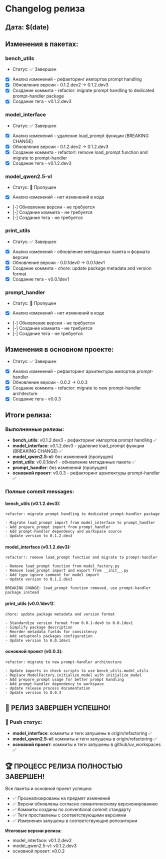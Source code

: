 # Changelog релиза

## Дата: $(date)

## Изменения в пакетах:

### bench_utils

- Статус: ✅ Завершен
- [x] Анализ изменений - рефакторинг импортов prompt handling
- [x] Обновление версии - 0.1.2.dev2 -> 0.1.2.dev3
- [x] Создание коммита - refactor: migrate prompt handling to dedicated prompt-handler package
- [x] Создание тега - v0.1.2.dev3

### model_interface

- Статус: ✅ Завершен
- [x] Анализ изменений - удаление load_prompt функции (BREAKING CHANGE)
- [x] Обновление версии - 0.1.2.dev2 -> 0.1.2.dev3
- [x] Создание коммита - refactor!: remove load_prompt function and migrate to prompt-handler
- [x] Создание тега - v0.1.2.dev3

### model_qwen2.5-vl

- Статус: 🔄 Пропущен
- [x] Анализ изменений - нет изменений в коде
- [-] Обновление версии - не требуется
- [-] Создание коммита - не требуется
- [-] Создание тега - не требуется

### print_utils

- Статус: ✅ Завершен
- [x] Анализ изменений - обновление метаданных пакета и формата версии
- [x] Обновление версии - 0.0.1dev0 -> 0.0.1dev1
- [x] Создание коммита - chore: update package metadata and version format
- [x] Создание тега - v0.0.1dev1

### prompt_handler

- Статус: 🔄 Пропущен
- [x] Анализ изменений - нет изменений в коде
- [-] Обновление версии - не требуется
- [-] Создание коммита - не требуется
- [-] Создание тега - не требуется

## Изменения в основном проекте:

- Статус: ✅ Завершен
- [x] Анализ изменений - рефакторинг архитектуры импортов prompt-handler
- [x] Обновление версии - 0.0.2 -> 0.0.3
- [x] Создание коммита - refactor: migrate to new prompt-handler architecture
- [x] Создание тега - v0.0.3

## Итоги релиза:

### Выполненные релизы:

- **bench_utils**: v0.1.2.dev3 - рефакторинг импортов prompt handling ✅
- **model_interface**: v0.1.2.dev3 - удаление load_prompt функции (BREAKING CHANGE) ✅
- **model_qwen2.5-vl**: без изменений (пропущен)
- **print_utils**: v0.0.1dev1 - обновление метаданных пакета ✅
- **prompt_handler**: без изменений (пропущен)
- **основной проект**: v0.0.3 - рефакторинг архитектуры prompt-handler ✅

### Полные commit messages:

#### bench_utils (v0.1.2.dev3):

```
refactor: migrate prompt handling to dedicated prompt-handler package

- Migrate load_prompt import from model_interface to prompt_handler
- Add prepare_prompt import from prompt_handler
- Add prompt-handler dependency and workspace source
- Update version to 0.1.2.dev3
```

#### model_interface (v0.1.2.dev3):

```
refactor!: remove load_prompt function and migrate to prompt-handler

- Remove load_prompt function from model_factory.py
- Remove load_prompt import and export from __init__.py
- Add type ignore comment for model import
- Update version to 0.1.2.dev3

BREAKING CHANGE: load_prompt function removed, use prompt-handler package instead
```

#### print_utils (v0.0.1dev1):

```
chore: update package metadata and version format

- Standardize version format from 0.0.1-dev0 to 0.0.1dev1
- Simplify package description
- Reorder metadata fields for consistency
- Add setuptools packages configuration
- Update version to 0.0.1dev1
```

#### основной проект (v0.0.3):

```
refactor: migrate to new prompt-handler architecture

- Update imports in check scripts to use bench_utils.model_utils
- Replace ModelFactory.initialize_model with initialize_model
- Add prepare_prompt usage for better prompt handling
- Add prompt-handler dependency to workspace
- Update release process documentation
- Update version to 0.0.3
```

## 🎉 РЕЛИЗ ЗАВЕРШЕН УСПЕШНО!

### 🚀 Push статус:

- **model_interface**: коммиты и теги запушены в origin/refactoring ✅
- **model_qwen2.5-vl**: коммиты и теги запушены в origin/refactoring ✅
- **основной проект**: коммиты и теги запушены в github/uv_workspaces ✅

## 🏆 ПРОЦЕСС РЕЛИЗА ПОЛНОСТЬЮ ЗАВЕРШЕН!

Все пакеты и основной проект успешно:

- ✅ Проанализированы на предмет изменений
- ✅ Версии обновлены согласно семантическому версионированию
- ✅ Коммиты созданы по conventional commit стандарту
- ✅ Теги проставлены с соответствующими версиями
- ✅ Изменения запушены в соответствующие репозитории

**Итоговые версии релиза:**

- model_interface: v0.1.2.dev2
- model_qwen2.5-vl: v0.1.2.dev3
- основной проект: v0.0.2
